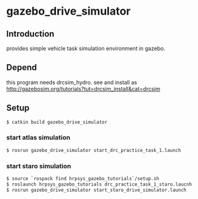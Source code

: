 # gazebo_drive_simulator

## Introduction
provides simple vehicle task simulation environment in gazebo.

## Depend
this program needs drcsim_hydro.
see and install as http://gazebosim.org/tutorials?tut=drcsim_install&cat=drcsim

## Setup
```bash
$ catkin build gazebo_drive_simulator
```
### start atlas simulation
```bash
$ rosrun gazebo_drive_simulator start_drc_practice_task_1.launch
```

### start staro simulation
```bash
$ source `rospack find hrpsys_gazebo_tutorials`/setup.sh
$ roslaunch hrpsys_gazebo_tutorials drc_practice_task_1_staro.laucnh
$ rosrun gazebo_drive_simulator start_staro_drive_simulator.launch
```